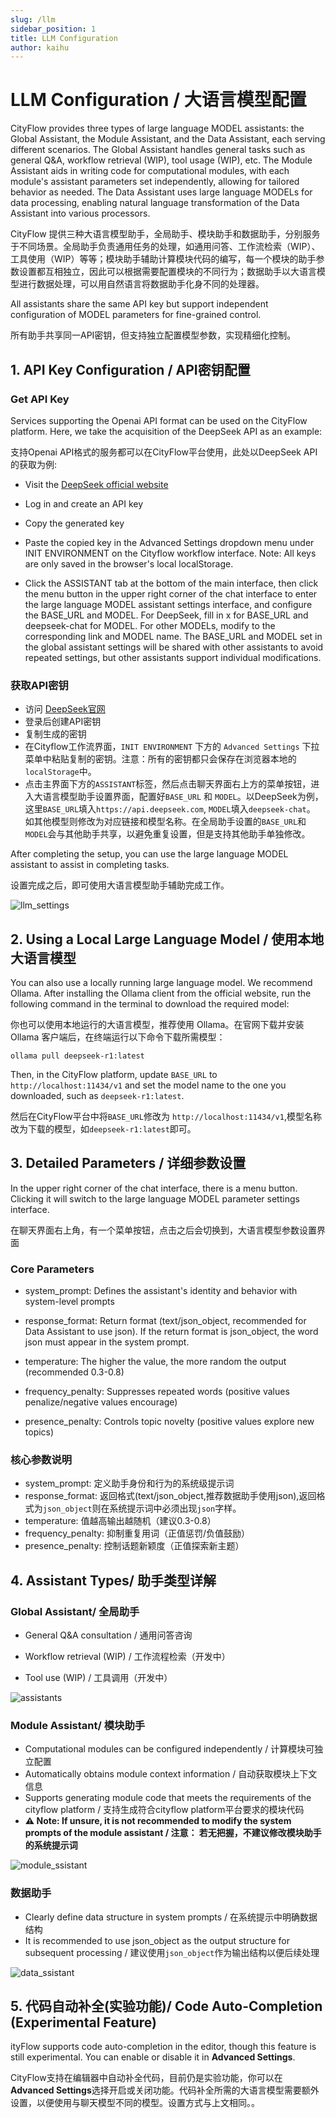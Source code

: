 ```yaml
---
slug: /llm
sidebar_position: 1
title: LLM Configuration
author: kaihu
---
```



# LLM Configuration / 大语言模型配置

CityFlow provides three types of large language MODEL assistants: the Global Assistant, the Module Assistant, and the Data Assistant, each serving different scenarios. The Global Assistant handles general tasks such as general Q&A, workflow retrieval (WIP), tool usage (WIP), etc. The Module Assistant aids in writing code for computational modules, with each module's assistant parameters set independently, allowing for tailored behavior as needed. The Data Assistant uses large language MODELs for data processing, enabling natural language transformation of the Data Assistant into various processors.

CityFlow 提供三种大语言模型助手，全局助手、模块助手和数据助手，分别服务于不同场景。全局助手负责通用任务的处理，如通用问答、工作流检索（WIP）、工具使用（WIP）等等；模块助手辅助计算模块代码的编写，每一个模块的助手参数设置都互相独立，因此可以根据需要配置模块的不同行为；数据助手以大语言模型进行数据处理，可以用自然语言将数据助手化身不同的处理器。

All assistants share the same API key but support independent configuration of MODEL parameters for fine-grained control.

所有助手共享同一API密钥，但支持独立配置模型参数，实现精细化控制。

## 1. API Key Configuration / API密钥配置

### Get API Key

Services supporting the Openai API format can be used on the CityFlow platform. Here, we take the acquisition of the DeepSeek API as an example:

支持Openai API格式的服务都可以在CityFlow平台使用，此处以DeepSeek API的获取为例:

- Visit the [DeepSeek official website](https://platform.deepseek.com/)

- Log in and create an API key

- Copy the generated key

- Paste the copied key in the Advanced Settings dropdown menu under INIT ENVIRONMENT on the Cityflow workflow interface. Note: All keys are only saved in the browser's local localStorage.

- Click the ASSISTANT tab at the bottom of the main interface, then click the menu button in the upper right corner of the chat interface to enter the large language MODEL assistant settings interface, and configure the BASE_URL and MODEL. For DeepSeek, fill in x for BASE_URL and deepseek-chat for MODEL. For other MODELs, modify to the corresponding link and MODEL name. The BASE_URL and MODEL set in the global assistant settings will be shared with other assistants to avoid repeated settings, but other assistants support individual modifications.

### 获取API密钥

- 访问 [DeepSeek官网](https://platform.deepseek.com/)
- 登录后创建API密钥
- 复制生成的密钥
- 在Cityflow工作流界面，`INIT ENVIRONMENT` 下方的 `Advanced Settings` 下拉菜单中粘贴复制的密钥。注意：所有的密钥都只会保存在浏览器本地的 `localStorage`中。
- 点击主界面下方的`ASSISTANT`标签，然后点击聊天界面右上方的菜单按钮，进入大语言模型助手设置界面，配置好`BASE_URL` 和 `MODEL`。以DeepSeek为例，这里`BASE_URL`填入`https://api.deepseek.com`, `MODEL`填入`deepseek-chat`。 如其他模型则修改为对应链接和模型名称。在全局助手设置的`BASE_URL`和`MODEL`会与其他助手共享，以避免重复设置，但是支持其他助手单独修改。

After completing the setup, you can use the large language MODEL assistant to assist in completing tasks.

设置完成之后，即可使用大语言模型助手辅助完成工作。

![llm_settings](assets/llm_settings.png)

## 2. Using a Local Large Language Model / 使用本地大语言模型

You can also use a locally running large language model. We recommend Ollama. After installing the Ollama client from the official website, run the following command in the terminal to download the required model:

你也可以使用本地运行的大语言模型，推荐使用 Ollama。在官网下载并安装 Ollama 客户端后，在终端运行以下命令下载所需模型：

```
ollama pull deepseek-r1:latest
```
Then, in the CityFlow platform, update `BASE_URL` to `http://localhost:11434/v1` and set the model name to the one you downloaded, such as `deepseek-r1:latest`.

然后在CityFlow平台中将`BASE_URL`修改为 `http://localhost:11434/v1`,模型名称改为下载的模型，如`deepseek-r1:latest`即可。


## 3.  Detailed Parameters / 详细参数设置

In the upper right corner of the chat interface, there is a menu button. Clicking it will switch to the large language MODEL parameter settings interface.

在聊天界面右上角，有一个菜单按钮，点击之后会切换到，大语言模型参数设置界面

### Core Parameters

- system_prompt: Defines the assistant's identity and behavior with system-level prompts

- response_format: Return format (text/json_object, recommended for Data Assistant to use json). If the return format is json_object, the word json must appear in the system prompt.

- temperature: The higher the value, the more random the output (recommended 0.3-0.8)

- frequency_penalty: Suppresses repeated words (positive values penalize/negative values encourage)

- presence_penalty: Controls topic novelty (positive values explore new topics)

### 核心参数说明

- system_prompt: 定义助手身份和行为的系统级提示词
- response_format: 返回格式(text/json_object,推荐数据助手使用json),返回格式为`json_object`则在系统提示词中必须出现`json`字样。
- temperature: 值越高输出越随机（建议0.3-0.8）
- frequency_penalty: 抑制重复用词（正值惩罚/负值鼓励）
- presence_penalty: 控制话题新颖度（正值探索新主题）


## 4. Assistant Types/ 助手类型详解

### Global Assistant/ 全局助手

- General Q&A consultation / 通用问答咨询

- Workflow retrieval (WIP) / 工作流程检索（开发中）

- Tool use (WIP) / 工具调用（开发中）

![assistants](assets/llm_assistants.png)

### Module Assistant/ 模块助手

- Computational modules can be configured independently / 计算模块可独立配置
- Automatically obtains module context information / 自动获取模块上下文信息
- Supports generating module code that meets the requirements of the cityflow platform / 支持生成符合cityflow platform平台要求的模块代码
- **⚠️ Note: If unsure, it is not recommended to modify the system prompts of the module assistant / 注意： 若无把握，不建议修改模块助手的系统提示词**

![module_ssistant](assets/module_assistant.gif)

### 数据助手

- Clearly define data structure in system prompts / 在系统提示中明确数据结构
- It is recommended to use json_object as the output structure for subsequent processing / 建议使用`json_object`作为输出结构以便后续处理

![data_ssistant](assets/data_assistant.gif)


## 5. 代码自动补全(实验功能)/ Code Auto-Completion (Experimental Feature)

ityFlow supports code auto-completion in the editor, though this feature is still experimental. You can enable or disable it in **Advanced Settings**.

CityFlow支持在编辑器中自动补全代码，目前仍是实验功能，你可以在**Advanced Settings**选择开启或关闭功能。代码补全所需的大语言模型需要额外设置，以便使用与聊天模型不同的模型。设置方式与上文相同。。




